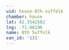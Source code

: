 ```yaml
---
uid: house-8th-suffolk
chamber: house
lat: 42.3542502
lng: -71.08196
name: 8th Suffolk
van_id: '131'
---
```

